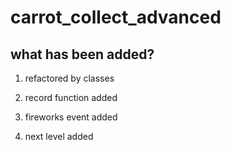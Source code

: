# carrot_collect_advanced

## what has been added?

1. refactored by classes

2. record function added

3. fireworks event added

4. next level added

